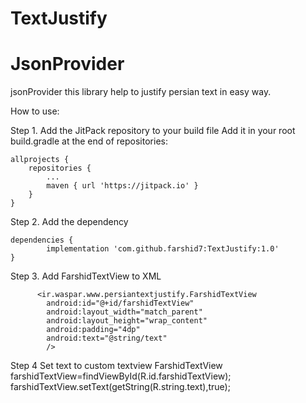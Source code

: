 # TextJustify
# JsonProvider
jsonProvider
this library help to justify persian text in easy way.

How to use:

Step 1. Add the JitPack repository to your build file
Add it in your root build.gradle at the end of repositories:

	allprojects {
		repositories {
			...
			maven { url 'https://jitpack.io' }
		}
	}
  
  Step 2. Add the dependency

	dependencies {
	        implementation 'com.github.farshid7:TextJustify:1.0'
	}
  
  Step 3. Add FarshidTextView to XML
  
          <ir.waspar.www.persiantextjustify.FarshidTextView
            android:id="@+id/farshidTextView"
            android:layout_width="match_parent"
            android:layout_height="wrap_content"
            android:padding="4dp"
            android:text="@string/text"
            />
	    
  Step 4 Set text to custom textview
          FarshidTextView farshidTextView=findViewById(R.id.farshidTextView);
          farshidTextView.setText(getString(R.string.text),true);


  

  
